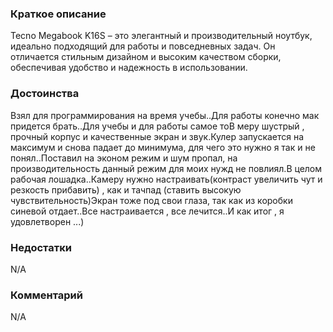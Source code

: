 ### **Краткое описание**
Tecno Megabook K16S – это элегантный и производительный ноутбук, идеально подходящий для работы и повседневных задач. Он отличается стильным дизайном и высоким качеством сборки, обеспечивая удобство и надежность в использовании.

### **Достоинства**
Взял для программирования на время учебы..Для работы конечно мак придется брать..Для учебы и для работы самое тоВ меру шустрый , прочный корпус и качественные экран и звук.Кулер запускается на максимум и снова падает до минимума, для чего это нужно я так и не понял..Поставил на эконом режим и шум пропал, на производительность данный режим для моих нужд не повлиял.В целом рабочая лошадка..Камеру нужно настраивать(контраст увеличить чут и резкость прибавить) , как и тачпад (ставить высокую чувствительность)Экран тоже под свои глаза, так как из коробки синевой отдает..Все настраивается , все лечится..И как итог , я удовлетворен ...)

### **Недостатки**
N/A

### **Комментарий**
N/A
